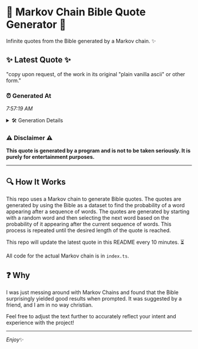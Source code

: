 # 📖 Markov Chain Bible Quote Generator 📖

Infinite quotes from the Bible generated by a Markov chain. ✨

## ✨ Latest Quote ✨
"copy upon request, of the work in its original "plain vanilla ascii" or other form."

### ⏰ Generated At
*7:57:19 AM*

<details>
    <summary>🛠️ Generation Details</summary>
    <p>
        <strong>🌱 Seed:</strong> copy<br>
        <strong>🔄 Iterations:</strong> 14<br>
        <strong>📜 Context History:</strong><br>[ copy ]: upon<br>[ copy, upon ]: request,<br>[ copy, upon, request, ]: of<br>[ copy, upon, request,, of ]: the<br>[ copy, upon, request,, of, the ]: work<br>[ copy, upon, request,, of, the, work ]: in<br>[ upon, request,, of, the, work, in ]: its<br>[ request,, of, the, work, in, its ]: original<br>[ of, the, work, in, its, original ]: "plain<br>[ the, work, in, its, original, "plain ]: vanilla<br>[ work, in, its, original, "plain, vanilla ]: ascii"<br>[ in, its, original, "plain, vanilla, ascii" ]: or<br>[ its, original, "plain, vanilla, ascii", or ]: other<br>[ original, "plain, vanilla, ascii", or, other ]: form.<br>
    </p>
</details>

### ⚠️ Disclaimer ⚠️
**This quote is generated by a program and is not to be taken seriously. It is purely for entertainment purposes.**

---

## 🔍 How It Works

This repo uses a Markov chain to generate Bible quotes. The quotes are generated by using the Bible as a dataset to find the probability of a word appearing after a sequence of words. The quotes are generated by starting with a random word and then selecting the next word based on the probability of it appearing after the current sequence of words. This process is repeated until the desired length of the quote is reached.

This repo will update the latest quote in this README every 10 minutes. ⏳

All code for the actual Markov chain is in `index.ts`.

## ❓ Why

I was just messing around with Markov Chains and found that the Bible surprisingly yielded good results when prompted. 
It was suggested by a friend, and I am in no way christian.

Feel free to adjust the text further to accurately reflect your intent and experience with the project!

---

*Enjoy*✨
